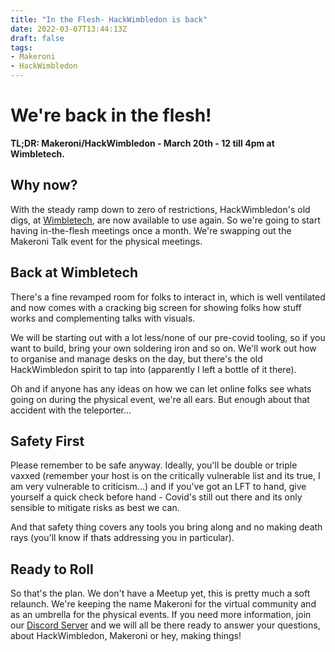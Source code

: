```yaml
---
title: "In the Flesh- HackWimbledon is back"
date: 2022-03-07T13:44:13Z
draft: false
tags:
- Makeroni
- HackWimbledon
---
```


# We're back in the flesh!

**TL;DR: Makeroni/HackWimbledon - March 20th - 12 till 4pm at Wimbletech.**

## Why now?

With the steady ramp down to zero of restrictions, HackWimbledon's old digs, at [Wimbletech](https://wimbletech.com), are now available to use again. So we're going to start having in-the-flesh meetings once a month. We're swapping out the Makeroni Talk event for the physical meetings.

## Back at Wimbletech

There's a fine revamped room for folks to interact in, which is well ventilated and now comes with a cracking big screen for showing folks how stuff works and complementing talks with visuals.

We will be starting out with a lot less/none of our pre-covid tooling, so if you want to build, bring your own soldering iron and so on. We'll work out how to organise and manage desks on the day, but there's the old HackWimbledon spirit to tap into (apparently I left a bottle of it there).

Oh and if anyone has any ideas on how we can let online folks see whats going on during the physical event, we're all ears. But enough about that accident with the teleporter...

## Safety First

Please remember to be safe anyway. Ideally, you'll be double or triple vaxxed (remember your host is on the critically vulnerable list and its true, I am very vulnerable to criticism...) and if you've got an LFT to hand, give yourself a quick check before hand - Covid's still out there and its only sensible to mitigate risks as best we can.

And that safety thing covers any tools you bring along and no making death rays (you'll know if thats addressing you in particular).

## Ready to Roll

So that's the plan. We don't have a Meetup yet, this is pretty much a soft relaunch. We're keeping the name Makeroni for the virtual community and as an umbrella for the physical events. If you need more information, join our [Discord Server](https://discord.gg/HYYXHSu) and we will all be there ready to answer your questions, about HackWimbledon, Makeroni or hey, making things!
